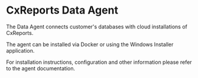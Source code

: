 # CxReports Data Agent

The Data Agent connects customer's databases with cloud installations of CxReports.

The agent can be installed via Docker or using the Windows Installer application.

For installation instructions, configuration and other information please refer to the agent documentation.

